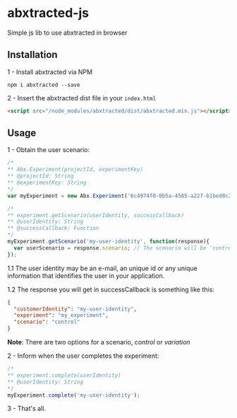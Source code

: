 # abxtracted-js

Simple js lib to use abxtracted in browser

## Installation

1 - Install abxtracted via NPM
``` shell
npm i abxtracted --save
```
2 - Insert the abxtracted dist file in your `index.html`
``` html
<script src="/node_modules/abxtracted/dist/abxtracted.min.js"></script>
```

## Usage

1 - Obtain the user scenario:
```javascript
/*
** Abx.Experiment(projectId, experimentKey)
** @projectId: String
** @experimentKey: String
*/
var myExperiment = new Abx.Experiment('6c4974f0-0b5a-4585-a227-b1bed8c24e02', 'my_experiment');

/*
** experiment.getScenario(userIdentity, successCallback)
** @userIdentity: String
** @successCallback: Function
*/
myExperiment.getScenario('my-user-identity', function(response){
  var userScenario = response.scenario; // The scenario will be 'control' or 'variation'
});
```

1.1 The user identity may be an e-mail, an unique id or any unique information that identifies the user in your application.

1.2 The response you will get in successCallback is something like this:
```json
{
  "customerIdentity": "my-user-identity",
  "experiment": "my_experiment",
  "scenario": "control"
}
```
**Note**: There are two options for a scenario, *control* or *variation*

2 - Inform when the user completes the experiment:
```javascript
/*
** experiment.complete(userIdentity)
** @userIdentity: String
*/
myExperiment.complete('my-user-identity');
```

3 - That's all.
